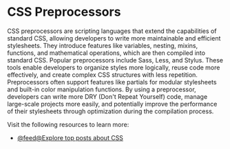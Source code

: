 # CSS Preprocessors

CSS preprocessors are scripting languages that extend the capabilities of standard CSS, allowing developers to write more maintainable and efficient stylesheets. They introduce features like variables, nesting, mixins, functions, and mathematical operations, which are then compiled into standard CSS. Popular preprocessors include Sass, Less, and Stylus. These tools enable developers to organize styles more logically, reuse code more effectively, and create complex CSS structures with less repetition. Preprocessors often support features like partials for modular stylesheets and built-in color manipulation functions. By using a preprocessor, developers can write more DRY (Don't Repeat Yourself) code, manage large-scale projects more easily, and potentially improve the performance of their stylesheets through optimization during the compilation process.

Visit the following resources to learn more:

- [@feed@Explore top posts about CSS](https://app.daily.dev/tags/css?ref=roadmapsh)
